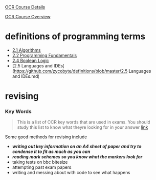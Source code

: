 [OCR Course Details](https://www.ocr.org.uk/Images/558027-specification-gcse-computer-science-j277.pdf#GCSE_Comp_Sci_J277_Spec_v2.2.indd%3A.85236%3A1321)

[OCR Course Overview](https://isaaccomputerscience.org/topics/gcse?examBoard=all&stage=all#ocr)

# definitions of programming terms
- [2.1 Algorithms](https://github.com/zycobyte/definitions/blob/master/2.1%20Algorithms.md)
- [2.2 Programming Fundamentals](https://github.com/zycobyte/definitions/blob/master/2.2%20Programming%20Fundamentals.md)
- [2.4 Boolean Logic](https://github.com/zycobyte/definitions/blob/master/2.4%20Boolean%20Logic.md)
- [2.5 Languages and IDEs](https://github.com/zycobyte/definitions/blob/master/2.5 Languages and IDEs.md)

# revising
### Key Words
> This is a list of OCR key words that are used in exams. You should study this list to know what theyre looking for in your answer
[link](https://www.ocr.org.uk/Images/558027-specification-gcse-computer-science-j277.pdf#GCSE_Comp_Sci_J277_Spec_v2.2.indd%3A.85406%3A1351)

Some good methods for revising include
- ***writing out key information on an A4 sheet of paper and try to condense it to fit as much as you can***
- ***reading mark schemes so you know what the markers look for***
- taking tests on bbc bitesize
- attempting past exam papers
- writing and messing about with code to see what happens
